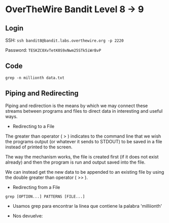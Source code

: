 # OverTheWire Bandit Level 8 -> 9

## Login 

SSH: ```ssh bandit8@bandit.labs.overthewire.org -p 2220```

Password: ```TESKZC0XvTetK0S9xNwm25STk5iWrBvP```

## Code


``` 
grep -n millionth data.txt
```

## Piping and Redirecting

Piping and redirection is the means by which we may connect these streams between programs and files to direct data in interesting and useful ways.

* Redirecting to a File

The greater than operator ( > ) indicates to the command line that we wish the programs output (or whatever it sends to STDOUT) to be saved in a file instead of printed to the screen.

The way the mechanism works, the file is created first (if it does not exist already) and then the program is run and output saved into the file.

We can instead get the new data to be appended to an existing file by using the double greater than operator ( >> ).

* Redirecting from a File



``` 
grep [OPTION...] PATTERNS [FILE...]
```

* Usamos grep para encontrar la línea que contiene la palabra 'milliionth'


* Nos devuelve:


``````
